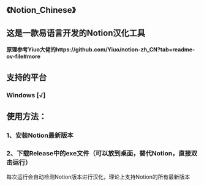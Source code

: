 ## 《Notion_Chinese》
## 这是一款易语言开发的Notion汉化工具
#### 原理参考Yiuo大佬的https://github.com/Yiuo/notion-zh_CN?tab=readme-ov-file#more

## 支持的平台
### Windows [√]

## 使用方法：
### 1、安装Notion最新版本
### 2、下载Release中的exe文件（可以放到桌面，替代Notion，直接双击运行）

每次运行会自动检测Notion版本进行汉化，理论上支持Notion的所有最新版本
